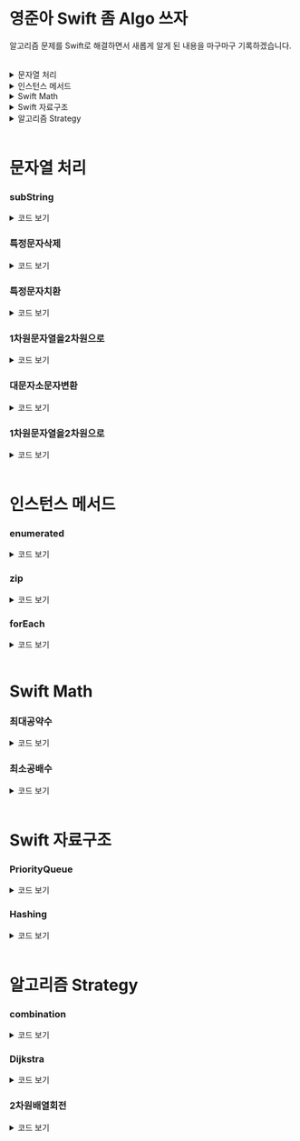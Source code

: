 # 영준아 Swift 좀 Algo 쓰자  

알고리즘 문제를 Swift로 해결하면서 새롭게 알게 된 내용을 마구마구 기록하겠습니다.  

</br>


<details><summary>문자열 처리</summary> 
  <li><a href = "#subString"><code>subString</code></a></li>
  <li><a href = "#특정문자삭제"><code>특정문자삭제</code></a></li>
  <li><a href = "#특정문자치환"><code>특정문자치환</code></a></li>
  <li><a href = "#1차원문자열을2차원으로"><code>1차원문자열을2차원으로</code></a></li>
  <li><a href = "#대문자소문자변환"><code>대문자소문자변환</code></a></li>
</details>



<details><summary>인스턴스 메서드</summary> 
  <li><a href = "#enumerated"><code>enumerated</code></a></li>
  <li><a href = "#forEach"><code>forEach</code></a></li>
  <li><a href = "#zip"><code>zip</code></a></li>
</details>  



<details><summary>Swift Math</summary> 
  <li><a href = "#최대공약수"><code>최대공약수</code></a></li>
  <li><a href = "#최소공배수"><code>최소공배수</code></a></li>
</details>  



<details><summary>Swift 자료구조</summary> 
  <li><a href = "#PriorityQueue"><code>PriorityQueue</code></a></li>
  <li><a href = "#Hashing"><code>Hashing</code></a></li>
</details>  



<details><summary>알고리즘 Strategy</summary> 
  <li><a href = "#combination"><code>combination</code></a></li>
  <li><a href = "#Dijkstra"><code>Dijkstra</code></a></li>
  <li><a href = "#2차원배열회전"><code>2차원배열회전</code></a></li>
</details>  



</br>
</hr>

# 문자열 처리

### subString
<details><summary>코드 보기</summary>
  
```swift
// String subscript를 활용한 subString 가져오기
extension String {
    subscript (i: Int) -> Character {
        return self[index(startIndex, offsetBy: i)]
    }
    subscript(r: Range<Int>) -> String {
        let start = self.index(self.startIndex, offsetBy: r.lowerBound)
        let end = self.index(self.startIndex, offsetBy:  r.upperBound)
        
        return String(self[start..<end])
    }
}

let str = "iOS Developer"

print(str[0..<3])   // iOS
print(str[4..<str.count]) // Developer
```
</details>


### 특정문자삭제
<details><summary>코드 보기</summary>
  
```swift
var str = "!~@@@ String@~!!mmTest"
str.components(separatedBy: ["~","!","@",","]).joined() // String Test

```
</details>



### 특정문자치환
<details><summary>코드 보기</summary>

```swift
let str = "()(((()())(())()))(())"
let replacingStr = arrangement.replacingOccurrences(of: "()", with: "0")  //0(((00)(0)0))(0)
```

</details>  
  
  
### 1차원문자열을2차원으로

<details><summary>코드 보기</summary>

```swift
  	
  	// col: n, row: m
    var arr2D = [[String]](repeating: [String](repeating: "0", count: n), count: m)
    
    
    for i in 0..<m {
        let wordLine = arr1D[i].map{ String($0)}
        for j in 0..<n {
            arr2D[i][j] = wordLine[j]
  			// arr2D[i][j] wordLine[wordLine.index(wordLine.startIndex, offsetBy: j)]
        }
    }
```

</details>  
  
  
### 대문자소문자변환
<details><summary>코드 보기</summary>

```swift
let str = "()(((()())(())()))(())"
let replacingStr = arrangement.replacingOccurrences(of: "()", with: "0")  //0(((00)(0)0))(0)
```

</details>  
  
  
### 1차원문자열을2차원으로

<details><summary>코드 보기</summary>

```swift
    func swapCases(_ str: String) -> String {
        var result = ""
        for c in str {
            let s = String(c)
            let lo = s.lowercased()
            let up = s.uppercased()
            result += (s == lo) ? up : lo
        }
        print(result.lowercased())
        return result
    }
```

</details>  
  
  


</br>
</hr>

# 인스턴스 메서드


### enumerated 
<details><summary>코드 보기</summary>
  
```swift
// Sequence의 index 와 position의 pair로 접근
for (n, c) in "Swift".enumerated() {
    print("\(n): '\(c)'")
}
// Prints "0: 'S'"
// Prints "1: 'w'"
// Prints "2: 'i'"
// Prints "3: 'f'"
// Prints "4: 't'"
```
</details>



### zip
<details><summary>코드 보기</summary>
  
```swift
let names: Set = ["Sofia", "Camilla", "Martina", "Mateo", "Nicolás"]
var shorterIndices: [Set<String>.Index] = []
for (i, name) in zip(names.indices, names) {
    if name.count <= 5 {
        shorterIndices.append(i)
    }
}

for i in shorterIndices {
    print(names[i])
}
// Prints "Sofia"
// Prints "Mateo"
```
</details>



### forEach
<details><summary>코드 보기</summary>
  
map 과 동일한 기능을 하지만 `forEach` 의 경우 컨테이너를 반환하지 않고 단순하게 접근을 한다. 그렇기 때문에 값을 변경할려면 map을 사용, 단순 요소 접근은 `forEach` 를 사용하자.

```swift
let numberWords = ["one", "two", "three"]
numberWords.forEach { word in
    print(word)
}
// Prints "one"
// Prints "two"
// Prints "three"
```
</details>  

</br>
</hr>

# Swift Math  

### 최대공약수  
<details><summary>코드 보기</summary>

```swift
func gcd(num1: Int, num2: Int) -> Int {
    let mod = num1 % num2
    if mod != 0 {
        return gcd(num1: num2, num2: mod)
    }
    return num2
}  
```  
</details>  

### 최소공배수  
<details><summary>코드 보기</summary>
- 두 수의 최소공배수
  
```swift
func lcm1(num1: Int, num2: Int) -> Int {
    return abs(num1 * num2) / gcd(num1: num1, num2: num2)
}  
```

- 두수 이상의 최소 공배수 

```swift
func lcm2(arr1: [Int]) -> Int {
    return arr1.reduce(1) { lcm1(num1: $0, num2: $1) }
}
```
</details>  

</br>
</hr>


# Swift 자료구조  

### PriorityQueue
<details><summary>코드 보기</summary>
- push(): heap에 값을 삽입
- pop(): heap root 반환
- adjust() : heap에 값을 추가하고 min/max heap을 유지하기위하 함수
- heapSort(): heap을 재정렬  

```swift
import Foundation

public struct PriorityQueue<T: Comparable> {
    private var heap = [T]()
    private let ordered: (T, T) -> Bool
    
    public init(ascending: Bool = false, startingValues: [T] = []) {
        if ascending {
            ordered = { a,b in a > b }
        } else {
            ordered = { a,b in a < b }
        }
        
        heap = startingValues
        var i = (heap.count / 2) - 1
        while i >= 0 {
            adjust(i)
            i = i - 1
        }
    }
    
    public var count: Int {
        return heap.count
    }
    
    public var isEmpty: Bool {
        return heap.isEmpty
    }
    
    public mutating func push(_ element: T) {
        heap.append(element)
        heapSort(heap.count - 1)
    }
    
    public mutating func pop() -> T? {
        if heap.isEmpty { return nil }
        if heap.count == 1 {
            return heap.removeFirst()
        }
        
        let root = heap.first
        heap.swapAt(0, heap.count - 1)
        _ = heap.removeLast()
        adjust(0)
        return root
    }
    
    public mutating func remove(_ item: T) {
        if let index = heap.firstIndex(of: item) {
            heap.swapAt(index, heap.count - 1)
            heap.removeLast()
            heapSort(index)
            adjust(index)
        }
    }
    
    public mutating func removeAll(_ item: T) {
        var lastCount = heap.count
        remove(item)
        while heap.count < lastCount {
            lastCount = heap.count
            remove(item)
        }
    }
    
    public func peek() -> T? {
        return heap.first
    }
    
    public mutating func clear() {
        heap.removeAll(keepingCapacity: false)
    }
    
    private mutating func adjust(_ index: Int) {
        var index = index
        while 2 * index + 1 < heap.count {
            var j = 2 * index + 1
            if j < (heap.count - 1) && ordered(heap[j], heap[j + 1]) { j = j + 1 }
            if !ordered(heap[index], heap[j]) { break }
            heap.swapAt(index, j)
            index = j
        }
    }
    
    private mutating func heapSort(_ index: Int) {
        var index = index
        while index > 0 && ordered(heap[(index - 1) / 2], heap[index]) {
            heap.swapAt((index - 1) / 2, index)
            index = (index - 1) / 2
        }
    }
}
```
</details>  

### Hashing  

<details><summary>코드 보기</summary>
  
```swift
// 1. 딕셔너리 생성
var dic : [Int : String] = [:]
var dic2 = [Int : String]()
var dic3 : Dictionary = [Int:String]()
var dic4 : Dictionary<Int, String> = Dictionary<Int, String>()

// 2. 값 추가
var dic : [String: Int] = [:]
dic.updateValue(Int, forKey: "String Key값") // 옵셔널 반환
dic["String Key값"] = Int

// 3. 값 탐색
// 이 때 key를 알고 있어야 하면 Set<String>을 추가하여 따로 키를 가지게 저장한다. 
for (key, value) in dic { }

// 값만 가져오고 싶을때
for value in dic.values { }

// 4. 값 삭제
dic.removeValue(forKey: "String key 값")
```
- Hasing에 Key와 Value가 중복된 횟수로 추가가 될때
  
```swift
// 배열 arr에 하나씩 접근하여 arr의 요소가 key가 되고 중복된 횟수를 value로 가질떄
  
arr.forEach { 
	guard let count = dic[&0] else {
  		dic[&0] = 1
  		return
  	}
  	dic[&0] = count + 1
}  
```
  
</details>  

</br>
</hr>


# 알고리즘 Strategy

### combination

<details><summary>코드 보기</summary>

```swift
// nCk
// sequence: n개로 이루어진 내가 조합할 배열
// k : n개중에 조합하여 만들어낼 k개를 지정
// combi: sequence에서 조합할 index 정보를 담고 있는 배열
// n : n개
// index : 현재 조합이 된 index 정보
// list : 최종적으로 조합이 된 정보를 담아 둘 list
func combination(_ sequence:[String],
                 _ k: Int,
                 combi: inout [Int],
                 target: Int,
                 n: Int,
                 index: Int,
                 list: inout [String])
{
    if k == 0 {
        print(combi)
        var comStr = ""
        for i in combi {
            comStr += sequence[i]
        }
        list.append(comStr)
    }
    else if target == n {
        return
    }
    else {
        combi[index] = target
        combination(sequence, k - 1, combi: &combi, target: target + 1, n: n, index: index + 1, list: &list)
        combination(sequence, k, combi: &combi, target: target + 1, n: n, index: index, list: &list)
    }
}
```
</details>  

### Dijkstra

<details><summary>코드 보기</summary>
  
- distance: 시작 vertex에서 갈 수 있는(pathLegnth가 존재하는) 모든 shortestPath 정보  
- matrix : weight 값을 가지는 undirected graph의 인접행렬
- visited : 재방문을 방지하는 배열
  
```swift
unc shortestPath(_ distance: inout [Int],_ matrix: [[Int]], _ visited: inout [Bool], _ N: Int) {
    var nextVertex: Int
    // 1 부터 시작
    distance[1] = 0
    
    for i in 1...N {
        distance[i] = matrix[1][i]
    }
    
    distance[1] = 0
    visited[1] = false
    for _ in 1...N-2 {
        nextVertex = selectPath(distance, N, visited)
        visited[nextVertex] = false
        for j in 1...N {
            if visited[j] {
                if distance[nextVertex] + matrix[nextVertex][j] < distance[j] {
                    distance[j] = distance[nextVertex] + matrix[nextVertex][j]
                }
            }
        }
    }
}

func selectPath(_ distance: [Int], _ N: Int, _ visited: [Bool]) -> Int {
    var minWeight = 987654321
    var minPosition = -1
    
    for i in 1...N {
        if minWeight > distance[i] && visited[i] {
            minWeight = distance[i]
            minPosition = i
        }
    }
    return minPosition
}
```
</details>
  
  
### 2차원배열회전  
  
<details><summary>코드 보기</summary>
 
```swift
 // NxN 2차원 배열 
 for i in 0..<N {
    for j in 0..<3 {
        rotationArr[j][N-1-i] = arr[i][j]
    }
}
```  
</details>  
 
  

